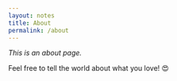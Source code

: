 ```yaml
---
layout: notes
title: About
permalink: /about
---
```


*This is an about page.*

Feel free to tell the world about what you love! 😍
